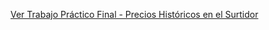 [Ver Trabajo Práctico Final - Precios Históricos en el Surtidor](https://public.tableau.com/app/profile/liam.mac.gaw/viz/PreciosHistricosenelSurtidor-Final/PreciosHistricosenelSurtidor?publish=yes)
